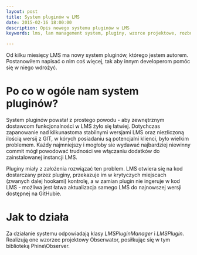 ```yaml
---
layout: post
title: System pluginów w LMS
date: 2015-02-16 18:00:00
description: Opis nowego systemu pluginów w LMS
keywords: lms, lan management system, pluginy, wzorce projektowe, rozbudowa lms

---
```


Od kilku miesięcy LMS ma nowy system pluginów, którego jestem autorem. Postanowiłem
napisać o nim coś więcej, tak aby innym developerom pomóc się w niego wdrożyć.

# Po co w ogóle nam system pluginów?

System pluginów powstał z prostego powodu - aby zewnętrznym dostawcom funkcjonalności
w LMS żyło się łatwiej. Dotychczas zapanowanie nad kilkunastoma stabilnymi wersjami LMS
oraz niezliczoną ilością wersij z GIT, w kórych posiadaniu są potencjalni klienci,
było wielkim problemem. Każdy najmniejszy i mogłoby sie wydawać najbardziej niewinny commit
mógł powodować trudności we włączaniu dodatków do zainstalowanej instancji LMS.

Pluginy miały z założenia rozwiązać ten problem. LMS otwiera się na kod dostarczany
przez pluginy, przekazuje im w krytyczych miejscach (zwanych dalej hookami) kontrolę,
a w zamian plugin nie ingeruje w kod LMS - możliwa jest łatwa aktualizacja samego LMS
do najnowszej wersji dostępnej na GitHubie.

# Jak to działa

Za działanie systemu odpowiadają klasy *LMSPluginManager* i *LMSPlugin*. Realizują
one wzorzec projektowy Obserwator, posiłkując się w tym biblioteką Phine\Observer.
